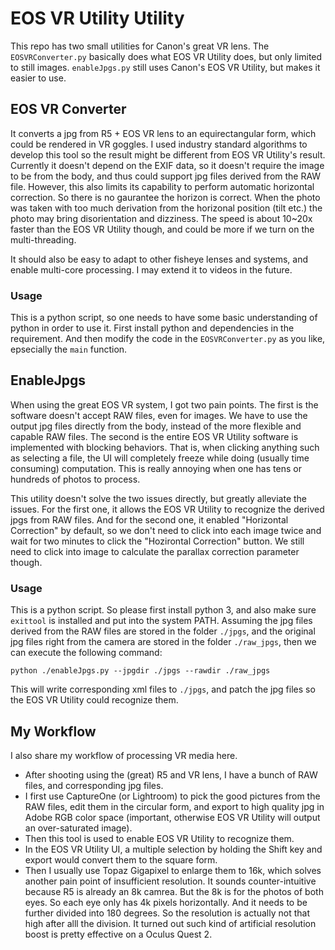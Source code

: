 # EOS VR Utility Utility

This repo has two small utilities for Canon's great VR lens.
The `EOSVRConverter.py` basically does what EOS VR Utility does, but only limited to still images.
`enableJpgs.py` still uses Canon's EOS VR Utility, but makes it easier to use.

## EOS VR Converter

It converts a jpg from R5 + EOS VR lens to an equirectangular form, which could be rendered in VR goggles.
I used industry standard algorithms to develop this tool so the result might be different from EOS VR Utility's result.
Currently it doesn't depend on the EXIF data, so it doesn't require the image to be from the body, and thus could support jpg files derived from the RAW file.
However, this also limits its capability to perform automatic horizontal correction.
So there is no gaurantee the horizon is correct.
When the photo was taken with too much derivation from the horizonal position (tilt etc.) the photo may bring disorientation and dizziness.
The speed is about 10~20x faster than the EOS VR Utility though, and could be more if we turn on the multi-threading.

It should also be easy to adapt to other fisheye lenses and systems, and enable multi-core processing.
I may extend it to videos in the future.

### Usage

This is a python script, so one needs to have some basic understanding of python in order to use it.
First install python and dependencies in the requirement.
And then modify the code in the `EOSVRConverter.py` as you like, epsecially the `main` function.

## EnableJpgs

When using the great EOS VR system, I got two pain points.
The first is the software doesn't accept RAW files, even for images.
We have to use the output jpg files directly from the body, instead of the more flexible and capable RAW files.
The second is the entire EOS VR Utility software is implemented with blocking behaviors.
That is, when clicking anything such as selecting a file, the UI will completely freeze while doing (usually time consuming) computation.
This is really annoying when one has tens or hundreds of photos to process.

This utility doesn't solve the two issues directly, but greatly alleviate the issues.
For the first one, it allows the EOS VR Utility to recognize the derived jpgs from RAW files.
And for the second one, it enabled "Horizontal Correction" by default, so we don't need to click into each image twice and wait for two minutes to click the "Hozirontal Correction" button.
We still need to click into image to calculate the parallax correction parameter though.

### Usage

This is a python script.
So please first install python 3, and also make sure `exittool` is installed and put into the system PATH.
Assuming the jpg files derived from the RAW files are stored in the folder `./jpgs`, and the original jpg files right from the camera are stored in the folder `./raw_jpgs`, then we can execute the following command:

```
python ./enableJpgs.py --jpgdir ./jpgs --rawdir ./raw_jpgs
```

This will write corresponding xml files to `./jpgs`, and patch the jpg files so the EOS VR Utility could recognize them.

## My Workflow

I also share my workflow of processing VR media here.

* After shooting using the (great) R5 and VR lens, I have a bunch of RAW files, and corresponding jpg files.
* I first use CaptureOne (or Lightroom) to pick the good pictures from the RAW files, edit them in the circular form, and export to high quality jpg in Adobe RGB color space (important, otherwise EOS VR Utility will output an over-saturated image).
* Then this tool is used to enable EOS VR Utility to recognize them.
* In the EOS VR Utility UI, a multiple selection by holding the Shift key and export would convert them to the square form.
* Then I usually use Topaz Gigapixel to enlarge them to 16k, which solves another pain point of insufficient resolution.
It sounds counter-intuitive because R5 is already an 8k camrea.
But the 8k is for the photos of both eyes.
So each eye only has 4k pixels horizontally.
And it needs to be further divided into 180 degrees.
So the resolution is actually not that high after alll the division.
It turned out such kind of artificial resolution boost is pretty effective on a Oculus Quest 2.
